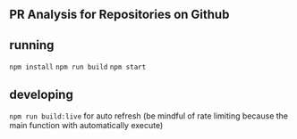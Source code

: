 ## PR Analysis for Repositories on Github

## running

`npm install`
`npm run build`
`npm start`

## developing

`npm run build:live` for auto refresh (be mindful of rate limiting because the main function with automatically execute)